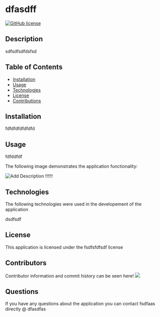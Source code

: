 
  # dfasdff

  [![GitHub license](https://img.shields.io/badge/license-fsdfsfdfsdf-blue.svg)](dfasdfas)
  
  ## Description

  sdfsdfsdfdsfsd

  ## Table of Contents
  
  * [Installation](#Installation)
  * [Usage](#Usage)
  * [Technologies](#Technologies)
  * [License](#License)
  * [Contributions](#Contributions)
  
  ## Installation

  fdfdfdfdfdfdfd

  ## Usage

  fdfddfdf

  The following image demonstrates the application functionality:

  ![Add Description !!!!!!](fdfsfsd)

  ## Technologies

  The following technologies were used in the developement of the application

  dsdfsdf

  ## License

  This application is licensed under the fsdfsfdfsdf license

  ## Contributors

  Contributor information and commit history can be seen here!
  <a href="https://github.com/dfasdfas/graphs/contributors">
    <img src="https://contributors-img.web.app/image?repo=fsdfaas/dfasdff" />
  </a>


  ## Questions

  If you have any questions about the application you can contact fsdfaas directly @ dfasdfas
  